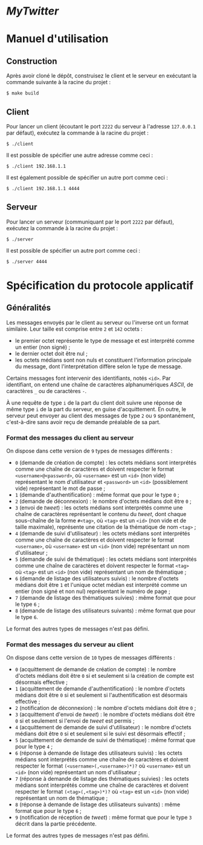 # *MyTwitter*

# Manuel d'utilisation

## Construction

Après avoir cloné le dépôt, construisez le client et le serveur en exécutant la commande suivante à la racine du projet :

```shell
$ make build
```

## Client

Pour lancer un client (écoutant le port `2222` du serveur à l'adresse `127.0.0.1` par défaut), exécutez la commande à la racine du projet :
```shell
$ ./client
```

Il est possible de spécifier une autre adresse comme ceci :

```shell
$ ./client 192.168.1.1
```

Il est également possible de spécifier un autre port comme ceci :

```shell
$ ./client 192.168.1.1 4444
```

## Serveur

Pour lancer un serveur (communiquant par le port `2222` par défaut), exécutez la commande à la racine du projet :
```shell
$ ./server
```

Il est possible de spécifier un autre port comme ceci :

```shell
$ ./server 4444
```

# Spécification du protocole applicatif

## Généralités

Les messages envoyés par le client au serveur ou l'inverse ont un format similaire. Leur taille est comprise entre `2` et `142` octets :

- le premier octet représente le type de message et est interprété comme un entier (non signé) ;
- le dernier octet doit être nul ;
- les octets médians sont non nuls et constituent l'information principale du message, dont l'interprétation diffère selon le type de message.

Certains messages font intervenir des identifiants, notés `<id>`. Par identifiant, on entend une chaîne de caractères  alphanumériques *ASCII*, de caractères `_` ou de caractères `-`.

À une requête de type `i` de la part du client doit suivre une réponse de même type `i` de la part du serveur, en guise d'acquittement. En outre, le serveur peut envoyer au client des messages de type `2` ou `9` spontanément, c'est-à-dire sans avoir reçu de demande préalable de sa part.

### Format des messages du client au serveur

On dispose dans cette version de `9` types de messages différents :

- `0` (demande de création de compte) : les octets médians sont interprétés comme une chaîne de caractères et doivent respecter le format `<username>@<password>`, où `<username>` est un `<id>` (non vide) représentant le nom d'utilisateur et `<password>` un `<id>` (possiblement vide) représentant le mot de passe ;
- `1` (demande d'authentification) : même format que pour le type `0` ;
- `2` (demande de déconnexion) : le nombre d'octets médians doit être `0` ;
- `3` (envoi de *tweet*) : les octets médians sont interprétés comme une chaîne de caractères représentant le contenu du *tweet*, dont chaque sous-chaîne de la forme `#<tag>`, où `<tag>` est un `<id>` (non vide et de taille maximale), représente une citation de la thématique de nom `<tag>` ;
- `4` (demande de suivi d'utilisateur) : les octets médians sont interprétés comme une chaîne de caractères et doivent respecter le format `<username>`, où `<username>` est un `<id>` (non vide) représentant un nom d'utilisateur ;
- `5` (demande de suivi de thématique) : les octets médians sont interprétés comme une chaîne de caractères et doivent respecter le format `<tag>` où `<tag>` est un `<id>` (non vide) représentant un nom de thématique ;
- `6` (demande de listage des utilisateurs suivis) : le nombre d'octets médians doit être `1` et l'unique octet médian est interprété comme un entier (non signé et non nul) représentant le numéro de page ;
- `7` (demande de listage des thématiques suivies) : même format que pour le type `6` ;
- `8` (demande de listage des utilisateurs suivants) : même format que pour le type `6`.

Le format des autres types de messages n'est pas défini.

### Format des messages du serveur au client

On dispose dans cette version de `10` types de messages différents :

- `0` (acquittement de demande de création de compte) : le nombre d'octets médians doit être `0` si et seulement si la création de compte est désormais effective ;
- `1` (acquittement de demande d'authentification) : le nombre d'octets médians doit être `0` si et seulement si l'authentification est désormais effective ;
- `2` (notification de déconnexion) : le nombre d'octets médians doit être `0` ;
- `3` (acquittement d'envoi de *tweet*) : le nombre d'octets médians doit être `0` si et seulement si l'envoi de *tweet* est permis ;
- `4` (acquittement de demande de suivi d'utilisateur) : le nombre d'octets médians doit être `0` si et seulement si le suivi est désormais effectif ;
- `5` (acquittement de demande de suivi de thématique) : même format que pour le type `4` ;
- `6` (réponse à demande de listage des utilisateurs suivis) : les octets médians sont interprétés comme une chaîne de caractères et doivent respecter le format `(<username>(,<username>)*)?` où `<username>` est un `<id>` (non vide) représentant un nom d'utilisateur ;
- `7` (réponse à demande de listage des thématiques suivies) : les octets médians sont interprétés comme une chaîne de caractères et doivent respecter le format `(<tag>(,<tag>)*)?` où `<tag>` est un `<id>` (non vide) représentant un nom de thématique ;
- `8` (réponse à demande de listage des utilisateurs suivants) : même format que pour le type `6` ;
- `9` (notification de réception de *tweet*) : même format que pour le type `3` décrit dans la partie précédente.

Le format des autres types de messages n'est pas défini.
